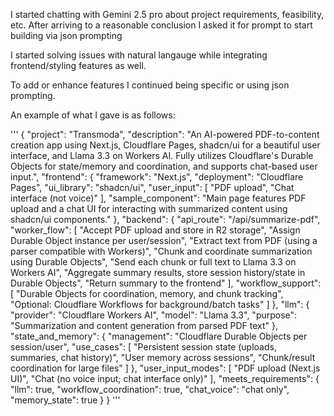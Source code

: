 I started chatting with Gemini 2.5 pro about project
requirements, feasibility, etc. After arriving to a 
reasonable conclusion I asked it for prompt to start building via json prompting

I started solving issues with natural langauge 
while integrating frontend/styling features as well.

To add or enhance features I continued being specific or using json prompting.

An example of what I gave is as follows:

'''
{
  "project": "Transmoda",
  "description": "An AI-powered PDF-to-content creation app using Next.js, Cloudflare Pages, shadcn/ui for a beautiful user interface, and Llama 3.3 on Workers AI. Fully utilizes Cloudflare's Durable Objects for state/memory and coordination, and supports chat-based user input.",
  "frontend": {
    "framework": "Next.js",
    "deployment": "Cloudflare Pages",
    "ui_library": "shadcn/ui",
    "user_input": [
      "PDF upload",
      "Chat interface (not voice)"
    ],
    "sample_component": "Main page features PDF upload and a chat UI for interacting with summarized content using shadcn/ui components."
  },
  "backend": {
    "api_route": "/api/summarize-pdf",
    "worker_flow": [
      "Accept PDF upload and store in R2 storage",
      "Assign Durable Object instance per user/session",
      "Extract text from PDF (using a parser compatible with Workers)",
      "Chunk and coordinate summarization using Durable Objects",
      "Send each chunk or full text to Llama 3.3 on Workers AI",
      "Aggregate summary results, store session history/state in Durable Objects",
      "Return summary to the frontend"
    ],
    "workflow_support": [
      "Durable Objects for coordination, memory, and chunk tracking",
      "Optional: Cloudflare Workflows for background/batch tasks"
    ]
  },
  "llm": {
    "provider": "Cloudflare Workers AI",
    "model": "Llama 3.3",
    "purpose": "Summarization and content generation from parsed PDF text"
  },
  "state_and_memory": {
    "management": "Cloudflare Durable Objects per session/user",
    "use_cases": [
      "Persistent session state (uploads, summaries, chat history)",
      "User memory across sessions",
      "Chunk/result coordination for large files"
    ]
  },
  "user_input_modes": [
    "PDF upload (Next.js UI)",
    "Chat (no voice input; chat interface only)"
  ],
  "meets_requirements": {
    "llm": true,
    "workflow_coordination": true,
    "chat_voice": "chat only",
    "memory_state": true
  }
}
'''